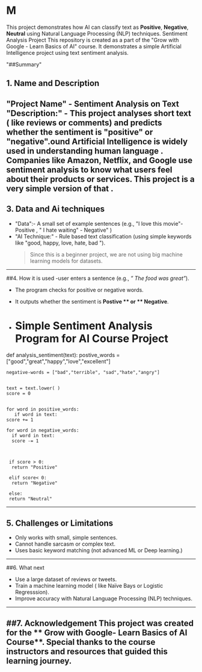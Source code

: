 # M
This project demonstrates how AI can classify text as **Positive**, **Negative**, **Neutral** using Natural Language Processing (NLP) techniques.
  Sentiment Analysis Project
This repository is created as a part of the "Grow with Google - Learn Basics of AI" course.
It demonstrates a simple Artificial Intelligence project using text sentiment analysis.

"##Summary"

## 1. Name and Description
"Project Name" - Sentiment Analysis on Text 
"Description:" - This project analyses short text ( like reviews or comments) and predicts whether the sentiment is "positive" or "negative".ound
Artificial Intelligence is widely used in understanding human language . Companies like Amazon, Netflix, and Google use sentiment analysis to know what users feel about their products or services.
This project is a very simple version of that . 
-------------

## 3. Data and Ai techniques
- "Data":- A small set of example sentences (e.g., "I love this movie"- Positive ,  " I hate waiting" - Negative" )
- "AI Technique:" - Rule based text classification (using simple keywords like "good, happy, love, hate, bad ").
  > Since this is a beginner project, we are not using big machine learning models for datasets.
--------------

##4. How it is used 
-user enters a sentence  (e.g.,  *” The food was great”*).
- The program checks for positive or negative words.
- It outputs whether the sentiment is **Postive ** or ** Negative**.

- # Simple Sentiment Analysis Program for AI Course Project


def analysis_sentiment(text):
    postive_words = ["good","great","happy","love","excellent"]
    
    negative-words = ["bad","terrible", "sad","hate","angry"]


    text = text.lower( )
    score = 0
    

    for word in positive_words:
       if word in text:
	score += 1

    for word in negative_words:
      if word in text:
      score -= 1

  

     if score > 0:
      return "Positive"
     
     elif score< 0:
      return "Negative"

     else:
     return "Neutral"  

-------------------

## 5.  Challenges or Limitations
-	Only works with small, simple sentences.
-	Cannot handle sarcasm or complex text.
-	Uses basic keyword matching (not advanced ML or Deep learning.)
------------

##6. What  next
-	Use a large dataset of reviews or  tweets.
-	Train a machine learning model ( like Naïve Bays or Logistic Regresssion).
-	Improve accuracy with Natural Language Processing (NLP) techniques.

--------------
##7. Acknowledgement
This project was created for the  ** Grow with Google- Learn Basics of AI Course**.
Special thanks to the course instructors and resources that guided this learning journey.
--------------

